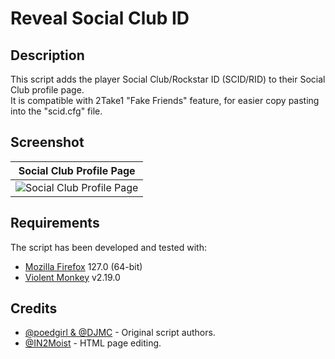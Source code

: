 # Reveal Social Club ID 

## Description

This script adds the player Social Club/Rockstar ID (SCID/RID) to their Social Club profile page.<br>
It is compatible with 2Take1 "Fake Friends" feature, for easier copy pasting into the "scid.cfg" file.

## Screenshot

|                                                    Social Club Profile Page                                                    |
| :----------------------------------------------------------------------------------------------------------------------------: |
| ![Social Club Profile Page](https://github.com/Illegal-Services/Reveal_Social_Club_ID/assets/62464560/655d95be-13be-4921-9cc8-2145d0045029)

## Requirements

The script has been developed and tested with:

* [Mozilla Firefox](https://www.mozilla.org/en-US/firefox/) 127.0 (64-bit)
* [Violent Monkey](https://violentmonkey.github.io/) v2.19.0

## Credits

* [@poedgirl & @DJMC](https://greasyfork.org/en/scripts/376560-show-rockstar-id-on-member-pages) - Original script authors.<br />
* [@IN2Moist](https://github.com/Bluscream/userscripts/blob/master/src/SCID%20%26%20Crew%20ID%20on%20Profile%20Page.user.js) - HTML page editing.
